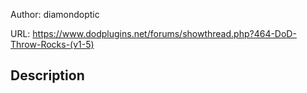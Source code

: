 Author: diamondoptic

URL: https://www.dodplugins.net/forums/showthread.php?464-DoD-Throw-Rocks-(v1-5)

## Description

